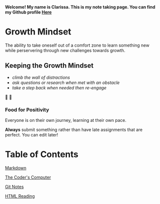 **Welcome! My name is Clarissa. This is my note taking page. You can find my Github profile [Here](https://github.com/yoshiontheloose)**

# Growth Mindset 

The ability to take oneself out of a comfort zone to learn something new while perservering through new challenges towards growth.
 
## Keeping the Growth Mindset
 
* _climb the wall of distractions_  
* _ask questions or research when met with an obstacle_
* _take a step back when needed then re-engage_
  
:partying_face:	:partying_face:	

### Food for Positivity
Everyone is on their own journey, learning at their own pace. 

**Always** submit something rather than have late assignments that are perfect. You can edit later!

# Table of Contents
 
 [Markdown](https://yoshiontheloose.github.io/reading-notes/markdown)
 
 [The Coder's Computer](https://yoshiontheloose.github.io/reading-notes/the-coders-computer)
 
 [Git Notes](https://yoshiontheloose.github.io/reading-notes/git-notes)

 [HTML Reading](reading04.md)


